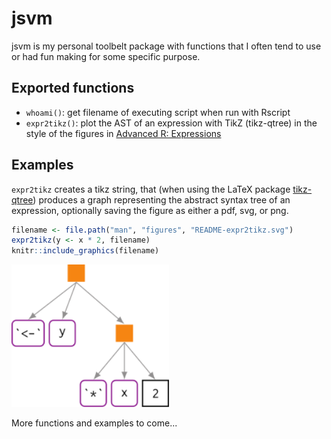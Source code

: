 
<!-- README.md is generated from README.Rmd. Please edit that file -->
jsvm
====

jsvm is my personal toolbelt package with functions that I often tend to use or had fun making for some specific purpose.

Exported functions
------------------

-   `whoami()`: get filename of executing script when run with Rscript
-   `expr2tikz()`: plot the AST of an expression with TikZ (tikz-qtree) in the style of the figures in [Advanced R: Expressions](https://adv-r.hadley.nz/expressions.html)

Examples
--------

`expr2tikz` creates a tikz string, that (when using the LaTeX package [tikz-qtree](https://ctan.org/pkg/tikz-qtree)) produces a graph representing the abstract syntax tree of an expression, optionally saving the figure as either a pdf, svg, or png.

``` r
filename <- file.path("man", "figures", "README-expr2tikz.svg")
expr2tikz(y <- x * 2, filename)
knitr::include_graphics(filename)
```

<img src="man/figures/README-expr2tikz.svg" width="50%" />

More functions and examples to come...
